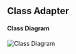 ## Class Adapter

#### Class Diagram 
![Class Diagram](https://github.com/jayavardhanravi/DesignPatterns/blob/master/Adapter/ClassAdapter/ClassDiagram.png)